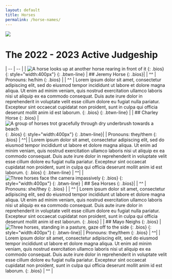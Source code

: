 ```yaml
---
layout: default
title: Horses
permalink: /horse-names/
---
```


![](https://www.youtube.com/watch?v=oIYgsqhwXzM)

# The 2022 - 2023 Active Judgeship

| -- | -- |
| ![A horse looks up at another horse rearing in front of it](/assets/images/horses1.jpg "Oh yeah judge time") {: .bios} {: style="width:400px"} {: .btwn-line} | ## Jeremy Horse {: .bios}|
| ^^ | Pronouns: he/him {: .bios} |
| ^^ | Lorem ipsum dolor sit amet, consectetur adipiscing elit, sed do eiusmod tempor incididunt ut labore et dolore magna aliqua. Ut enim ad minim veniam, quis nostrud exercitation ullamco laboris nisi ut aliquip ex ea commodo consequat. Duis aute irure dolor in reprehenderit in voluptate velit esse cillum dolore eu fugiat nulla pariatur. Excepteur sint occaecat cupidatat non proident, sunt in culpa qui officia deserunt mollit anim id est laborum. {: .bios} {: .btwn-line} |
| ## Charley Horse {: .bios} | ![A group of horses trot gracefully through dry underbrush towards a beach](/assets/images/horses2.jpeg "Coming with that list") {: .bios} {: style="width:400px"} {: .btwn-line}|
| Pronouns: they/them {: .bios} | ^^|
| Lorem ipsum dolor sit amet, consectetur adipiscing elit, sed do eiusmod tempor incididunt ut labore et dolore magna aliqua. Ut enim ad minim veniam, quis nostrud exercitation ullamco laboris nisi ut aliquip ex ea commodo consequat. Duis aute irure dolor in reprehenderit in voluptate velit esse cillum dolore eu fugiat nulla pariatur. Excepteur sint occaecat cupidatat non proident, sunt in culpa qui officia deserunt mollit anim id est laborum. {: .bios} {: .btwn-line} | ^^|
| ![Three horses face the camera impassively](/assets/images/horses3.jpg "We r watching") {: .bios} {: style="width:400px"} {: .btwn-line} | ## Sea Horses {: .bios}|
| ^^ | Pronouns: she/they {: .bios} |
| ^^ | Lorem ipsum dolor sit amet, consectetur adipiscing elit, sed do eiusmod tempor incididunt ut labore et dolore magna aliqua. Ut enim ad minim veniam, quis nostrud exercitation ullamco laboris nisi ut aliquip ex ea commodo consequat. Duis aute irure dolor in reprehenderit in voluptate velit esse cillum dolore eu fugiat nulla pariatur. Excepteur sint occaecat cupidatat non proident, sunt in culpa qui officia deserunt mollit anim id est laborum. {: .bios} |
| ## Mayo Neighs {: .bios}  | ![Three horses, standing in a pasture, gaze off to the side](/assets/images/horses4.png "Do our items we dare you") {: .bios} {: style="width:400px"} {: .btwn-line}|
| Pronouns: they/them {: .bios} | ^^|
| Lorem ipsum dolor sit amet, consectetur adipiscing elit, sed do eiusmod tempor incididunt ut labore et dolore magna aliqua. Ut enim ad minim veniam, quis nostrud exercitation ullamco laboris nisi ut aliquip ex ea commodo consequat. Duis aute irure dolor in reprehenderit in voluptate velit esse cillum dolore eu fugiat nulla pariatur. Excepteur sint occaecat cupidatat non proident, sunt in culpa qui officia deserunt mollit anim id est laborum. {: .bios} | ^^ |